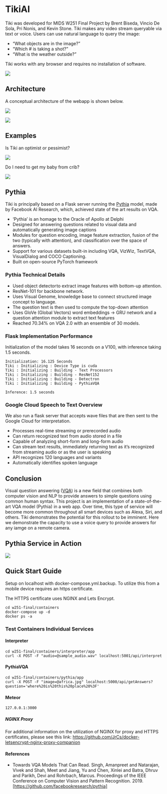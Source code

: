 # TikiAI

Tiki was developed for MIDS W251 Final Project by Brent Biseda, Vincio De Sola, Pri Nonis, and Kevin Stone.  Tiki makes any video stream queryable via text or voice.  Users can use natural language to query the image:

 - “What objects are in the image?”  
 - “Which # is taking a shot?”  
 - “What is the weather outside?”  

Tiki works with any browser and requires no installation of software.  

![](images/phone.png)

## Architecture

A conceptual architecture of the webapp is shown below.  

![](images/architecture.png)

![](assets/pythia.png)

## Examples

Is Tiki an optimist or pessimist?  

![](images/example_1.png)

Do I need to get my baby from crib?  

![](images/example_2.png)

## Pythia

Tiki is principally based on a Flask server running the [Pythia](https://github.com/facebookresearch/pythia) model, made by Facebook AI Research, which, achieved state of the art results on VQA.  

 - ‘Pythia’ is an homage to the Oracle of Apollo at Delphi  
 - Designed for answering questions related to visual data and automatically generating image captions  
 - Modules for question encoding, image feature extraction, fusion of the two (typically with attention), and classification over the space of answers.  
 - Support for various datasets built-in including VQA, VizWiz, TextVQA, VisualDialog and COCO Captioning.  
 - Built on open-source PyTorch framework  
 
### Pythia Technical Details

 - Used object detector to extract image features with bottom-up attention.
 - ResNet-101 for backbone network.
 - Uses Visual Genome, knowledge base to connect structured image concept to language.
 - The question text is then used to compute the top-down attention
 - Uses GloVe (Global Vectors) word embeddings -> GRU network and a question attention module to extract text features
 - Reached 70.34% on VQA 2.0 with an ensemble of 30 models.
 
 ### Flask Implementation Performance
 
 Initialization of the model takes 16 seconds on a V100, with inference taking 1.5 seconds.
 
 ```
 Initialization: 16.125 Seconds
Tiki : Initializing : Device Type is cuda
Tiki : Initializing : Building - Text Processors
Tiki : Initializing : Building - ResNet152
Tiki : Initializing : Building - Detectron
Tiki : Initializing : Building - PythiaVQA

Inference: 1.5 seconds
```

### Google Cloud Speech to Text Overview

We also run a flask server that accepts wave files that are then sent to the Google Cloud for interpretation.

 - Processes real-time streaming or prerecorded audio
 - Can return recognized text from audio stored in a file
 - Capable of analyzing short-form and long-form audio
 - Can stream text results, immediately returning text as it’s recognized from streaming audio or as the user is speaking
 - API recognizes 120 languages and variants
 - Automatically identifies spoken language

## Conclusion

Visual question answering ([VQA](https://visualqa.org/)) is a new field that combines both computer vision and NLP to provide answers to simple questions using common human syntax.  This project is an implementation of a state-of-the-art VQA model (Pythia) in a web app.  Over time, this type of service will become more common throughout all smart devices such as Alexa, Siri, and others.  Tiki demonstrates the potential for this rollout to be imminent. Here we demonstrate the capacity to use a voice query to provide answers for any iamge on a remote camera.

## Pythia Service in Action

![](assets/divine.png)

## Quick Start Guide

Setup on localhost with docker-compose.yml.backup.  To utilize this from a mobile device requires an https certificate.

The HTTPS certificate uses NGINX and Lets Encrypt.

```
cd w251-final/containers
docker-compose up -d
docker ps -a
```

### Test Containers Individual Services  

#### Interpreter  
```
cd w251-final/containers/interpreter/app
curl -X POST -F "audio=@sample_audio.wav" localhost:5001/api/interpret
```

#### PythiaVQA  
```
cd w251-final/containers/pythia/app
curl -X POST -F "image=@africa.jpg" localhost:5000/api/getAnswers?question='where%20is%20this%20place%20%3F'
```

#### Meteor
```
127.0.0.1:3000
```

##### NGINX Proxy

For additional information on the utilization of NGINX for proxy and HTTPS certificates, please see this link:
https://github.com/JrCs/docker-letsencrypt-nginx-proxy-companion

#### References
  - Towards VQA Models That Can Read. Singh, Amanpreet and Natarajan, Vivek and Shah, Meet and Jiang, Yu and Chen, Xinlei and Batra, Dhruv and Parikh, Devi and Rohrbach, Marcus. Proceedings of the IEEE Conference on Computer Vision and Pattern Recognition. 2019. [https://github.com/facebookresearch/pythia]


